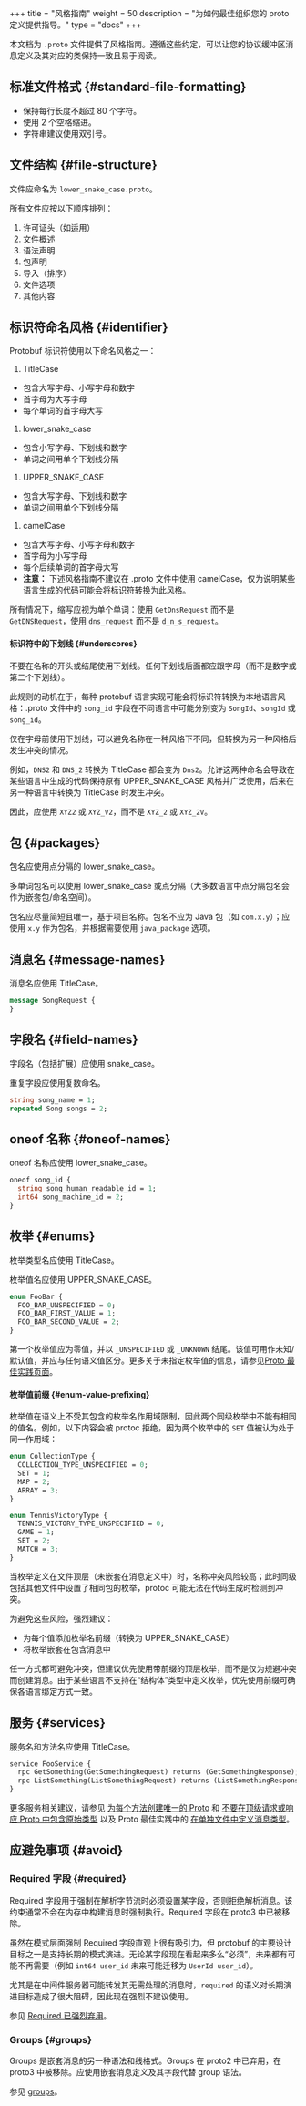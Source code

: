 +++
title = "风格指南"
weight = 50
description = "为如何最佳组织您的 proto 定义提供指导。"
type = "docs"
+++

本文档为 `.proto` 文件提供了风格指南。遵循这些约定，可以让您的协议缓冲区消息定义及其对应的类保持一致且易于阅读。

## 标准文件格式 {#standard-file-formatting}

*   保持每行长度不超过 80 个字符。
*   使用 2 个空格缩进。
*   字符串建议使用双引号。

## 文件结构 {#file-structure}

文件应命名为 `lower_snake_case.proto`。

所有文件应按以下顺序排列：

1.  许可证头（如适用）
1.  文件概述
1.  语法声明
1.  包声明
1.  导入（排序）
1.  文件选项
1.  其他内容

## 标识符命名风格 {#identifier}

Protobuf 标识符使用以下命名风格之一：

1.  TitleCase
  *   包含大写字母、小写字母和数字
  *   首字母为大写字母
  *   每个单词的首字母大写
1.  lower_snake_case
  *   包含小写字母、下划线和数字
  *   单词之间用单个下划线分隔
1.  UPPER_SNAKE_CASE
  *   包含大写字母、下划线和数字
  *   单词之间用单个下划线分隔
1.  camelCase
  *   包含大写字母、小写字母和数字
  *   首字母为小写字母
  *   每个后续单词的首字母大写
  *   **注意：** 下述风格指南不建议在 .proto 文件中使用 camelCase，仅为说明某些语言生成的代码可能会将标识符转换为此风格。

所有情况下，缩写应视为单个单词：使用 `GetDnsRequest` 而不是 `GetDNSRequest`，使用 `dns_request` 而不是 `d_n_s_request`。

#### 标识符中的下划线 {#underscores}

不要在名称的开头或结尾使用下划线。任何下划线后面都应跟字母（而不是数字或第二个下划线）。

此规则的动机在于，每种 protobuf 语言实现可能会将标识符转换为本地语言风格：.proto 文件中的 `song_id` 字段在不同语言中可能分别变为 `SongId`、`songId` 或 `song_id`。

仅在字母前使用下划线，可以避免名称在一种风格下不同，但转换为另一种风格后发生冲突的情况。

例如，`DNS2` 和 `DNS_2` 转换为 TitleCase 都会变为 `Dns2`。允许这两种命名会导致在某些语言中生成的代码保持原有 UPPER_SNAKE_CASE 风格并广泛使用，后来在另一种语言中转换为 TitleCase 时发生冲突。

因此，应使用 `XYZ2` 或 `XYZ_V2`，而不是 `XYZ_2` 或 `XYZ_2V`。

## 包 {#packages}

包名应使用点分隔的 lower_snake_case。

多单词包名可以使用 lower_snake_case 或点分隔（大多数语言中点分隔包名会作为嵌套包/命名空间）。

包名应尽量简短且唯一，基于项目名称。包名不应为 Java 包（如 `com.x.y`）；应使用 `x.y` 作为包名，并根据需要使用 `java_package` 选项。

## 消息名 {#message-names}

消息名应使用 TitleCase。

```proto
message SongRequest {
}
```

## 字段名 {#field-names}

字段名（包括扩展）应使用 snake_case。

重复字段应使用复数命名。

```proto
string song_name = 1;
repeated Song songs = 2;
```

## oneof 名称 {#oneof-names}

oneof 名称应使用 lower_snake_case。

```proto
oneof song_id {
  string song_human_readable_id = 1;
  int64 song_machine_id = 2;
}
```

## 枚举 {#enums}

枚举类型名应使用 TitleCase。

枚举值名应使用 UPPER_SNAKE_CASE。

```proto
enum FooBar {
  FOO_BAR_UNSPECIFIED = 0;
  FOO_BAR_FIRST_VALUE = 1;
  FOO_BAR_SECOND_VALUE = 2;
}
```

第一个枚举值应为零值，并以 `_UNSPECIFIED` 或 `_UNKNOWN` 结尾。该值可用作未知/默认值，并应与任何语义值区分。更多关于未指定枚举值的信息，请参见[Proto 最佳实践页面](./best-practices/dos-donts#unspecified-enum)。

#### 枚举值前缀 {#enum-value-prefixing}

枚举值在语义上不受其包含的枚举名作用域限制，因此两个同级枚举中不能有相同的值名。例如，以下内容会被 protoc 拒绝，因为两个枚举中的 `SET` 值被认为处于同一作用域：

```proto
enum CollectionType {
  COLLECTION_TYPE_UNSPECIFIED = 0;
  SET = 1;
  MAP = 2;
  ARRAY = 3;
}

enum TennisVictoryType {
  TENNIS_VICTORY_TYPE_UNSPECIFIED = 0;
  GAME = 1;
  SET = 2;
  MATCH = 3;
}
```

当枚举定义在文件顶层（未嵌套在消息定义中）时，名称冲突风险较高；此时同级包括其他文件中设置了相同包的枚举，protoc 可能无法在代码生成时检测到冲突。

为避免这些风险，强烈建议：

*   为每个值添加枚举名前缀（转换为 UPPER_SNAKE_CASE）
*   将枚举嵌套在包含消息中

任一方式都可避免冲突，但建议优先使用带前缀的顶层枚举，而不是仅为规避冲突而创建消息。由于某些语言不支持在“结构体”类型中定义枚举，优先使用前缀可确保各语言绑定方式一致。

## 服务 {#services}

服务名和方法名应使用 TitleCase。

```proto
service FooService {
  rpc GetSomething(GetSomethingRequest) returns (GetSomethingResponse);
  rpc ListSomething(ListSomethingRequest) returns (ListSomethingResponse);
}
```

更多服务相关建议，请参见
[为每个方法创建唯一的 Proto](./best-practices/api#unique-protos)
和
[不要在顶级请求或响应 Proto 中包含原始类型](./programming-guides/api#dont-include-primitive-types)
以及 Proto 最佳实践中的
[在单独文件中定义消息类型](./best-practices/dos-donts#separate-files)。

## 应避免事项 {#avoid}

### Required 字段 {#required}

Required 字段用于强制在解析字节流时必须设置某字段，否则拒绝解析消息。该约束通常不会在内存中构建消息时强制执行。Required 字段在 proto3 中已被移除。

虽然在模式层面强制 Required 字段直观上很有吸引力，但 protobuf 的主要设计目标之一是支持长期的模式演进。无论某字段现在看起来多么“必须”，未来都有可能不再需要（例如 `int64 user_id` 未来可能迁移为 `UserId user_id`）。

尤其是在中间件服务器可能转发其无需处理的消息时，`required` 的语义对长期演进目标造成了很大阻碍，因此现在强烈不建议使用。

参见
[Required 已强烈弃用](./programming-guides/proto2#required-deprecated)。

### Groups {#groups}

Groups 是嵌套消息的另一种语法和线格式。Groups 在 proto2 中已弃用，在 proto3 中被移除。应使用嵌套消息定义及其字段代替 group 语法。

参见 [groups](./programming-guides/proto2#groups)。
